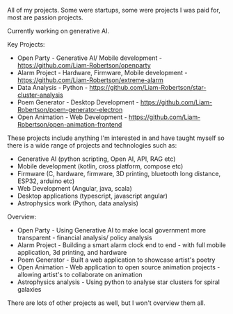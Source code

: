 All of my projects. Some were startups, some were projects I was paid for, most are passion projects. 

Currently working on generative AI. 

Key Projects: 
- Open Party - Generative AI/ Mobile development - https://github.com/Liam-Robertson/openparty
- Alarm Project - Hardware, Firmware, Mobile development - https://github.com/Liam-Robertson/extreme-alarm
- Data Analysis - Python - https://github.com/Liam-Robertson/star-cluster-analysis
- Poem Generator - Desktop Development - https://github.com/Liam-Robertson/poem-generator-electron
- Open Animation - Web Development - https://github.com/Liam-Robertson/open-animation-frontend


These projects include anything I'm interested in and have taught myself so there is a wide range of projects and technologies such as: 
- Generative AI (python scripting, Open AI, API, RAG etc)
- Mobile development (kotlin, cross platform, compose etc)
- Firmware (C, hardware, firmware, 3D printing, bluetooth long distance, ESP32, arduino etc)
- Web Development (Angular, java, scala)
- Desktop applications (typescript, javascript angular)
- Astrophysics work (Python, data analysis) 


Overview: 
- Open Party - Using Generative AI to make local government more transparent - financial analysis/ policy analysis
- Alarm Project - Building a smart alarm clock end to end - with full mobile application, 3d printing, and hardware
- Poem Generator - Built a web application to showcase artist's poetry
- Open Animation - Web application to open source animation projects - allowing artist's to collaborate on animation
- Astrophysics analysis - Using python to analyse star clusters for spiral galaxies

There are lots of other projects as well, but I won't overview them all.  














